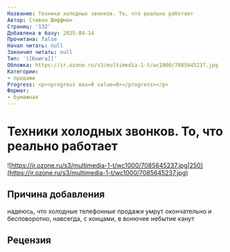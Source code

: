 ```yaml
---
Название: Техники холодных звонков. То, что реально работает
Автор: Стивен Шиффман
Страниц: '132'
Добавлена в базу: 2025-04-14
Прочитана: false
Начал читать: null
Закончил читать: null
Тип: '[[Книга]]'
Обложка: https://ir.ozone.ru/s3/multimedia-1-t/wc1000/7085645237.jpg
Категории:
- продажи
Progress: <p><progress max=0 value=0></progress></p>
Формат:
- бумажная
---
```

# Техники холодных звонков. То, что реально работает

![https://ir.ozone.ru/s3/multimedia-1-t/wc1000/7085645237.jpg|250](https://ir.ozone.ru/s3/multimedia-1-t/wc1000/7085645237.jpg)

## Причина добавления

надеюсь, что холодные телефонные продажи умрут окончательно и бесповоротно, навсегда, с концами, в вонючее небытие канут

## Рецензия